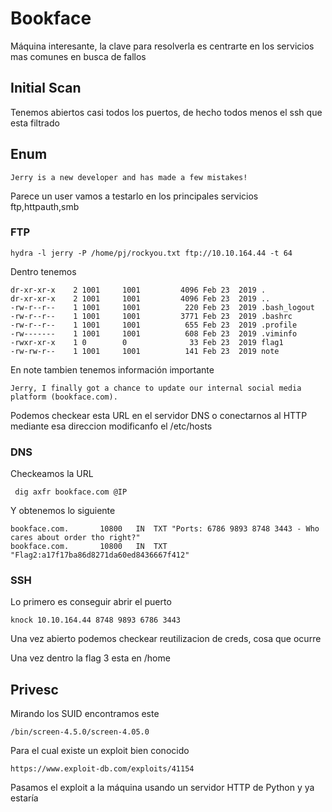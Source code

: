 # Bookface
Máquina interesante, la clave para resolverla es centrarte en los servicios mas comunes en busca de fallos
## Initial Scan

Tenemos abiertos casi todos los puertos, de hecho todos menos el ssh que esta filtrado

## Enum
```
Jerry is a new developer and has made a few mistakes!
```
Parece un user vamos a testarlo en los principales servicios ftp,httpauth,smb

### FTP
```
hydra -l jerry -P /home/pj/rockyou.txt ftp://10.10.164.44 -t 64
```
Dentro tenemos
```
dr-xr-xr-x    2 1001     1001         4096 Feb 23  2019 .
dr-xr-xr-x    2 1001     1001         4096 Feb 23  2019 ..
-rw-r--r--    1 1001     1001          220 Feb 23  2019 .bash_logout
-rw-r--r--    1 1001     1001         3771 Feb 23  2019 .bashrc
-rw-r--r--    1 1001     1001          655 Feb 23  2019 .profile
-rw-------    1 1001     1001          608 Feb 23  2019 .viminfo
-rwxr-xr-x    1 0        0              33 Feb 23  2019 flag1
-rw-rw-r--    1 1001     1001          141 Feb 23  2019 note
```
En note tambien tenemos información importante
```
Jerry, I finally got a chance to update our internal social media platform (bookface.com).
```
Podemos checkear esta URL en el servidor DNS o conectarnos al HTTP mediante esa direccion modificanfo el /etc/hosts
### DNS
Checkeamos la URL
```
 dig axfr bookface.com @IP
```
Y obtenemos lo siguiente
```
bookface.com.		10800	IN	TXT	"Ports: 6786 9893 8748 3443 - Who cares about order tho right?"
bookface.com.		10800	IN	TXT	"Flag2:a17f17ba86d8271da60ed8436667f412"
```
### SSH
Lo primero es conseguir abrir el puerto
```
knock 10.10.164.44 8748 9893 6786 3443
```
Una vez abierto podemos checkear reutilizacion de creds, cosa que ocurre

Una vez dentro la flag 3 esta en /home

## Privesc

Mirando los SUID encontramos este
```
/bin/screen-4.5.0/screen-4.05.0
```
Para el cual existe un exploit bien conocido
```
https://www.exploit-db.com/exploits/41154
```
Pasamos el exploit a la máquina usando un servidor HTTP de Python y ya estaría

